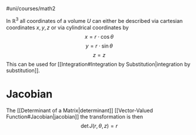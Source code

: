 #uni/courses/math2 

In $\mathbb{R}^{3}$ all coordinates of a volume $U$ can either be described via cartesian coordinates $x, y, z$ or via cylindrical coordinates by
$$
x = r \cdot \cos \theta
$$
$$
y = r \cdot \sin \theta
$$
$$
z = z
$$
This can be used for [[Integration#Integration by Substitution|integration by substitution]].

# Jacobian

The [[Determinant of a Matrix|determinant]] [[Vector-Valued Function#Jacobian|jacobian]] the transformation is then
$$
\det J(r, \theta, z) = r
$$